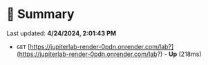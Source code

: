 # 📖 Summary
Last updated: **4/24/2024, 2:01:43 PM**

- `GET` [https://jupiterlab-render-0pdn.onrender.com/lab?](https://jupiterlab-render-0pdn.onrender.com/lab?) - **Up** (218ms)
